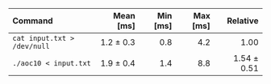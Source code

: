 | Command | Mean [ms] | Min [ms] | Max [ms] | Relative |
|:---|---:|---:|---:|---:|
| `cat input.txt > /dev/null` | 1.2 ± 0.3 | 0.8 | 4.2 | 1.00 |
| `./aoc10 < input.txt` | 1.9 ± 0.4 | 1.4 | 8.8 | 1.54 ± 0.51 |
